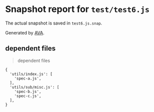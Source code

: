 # Snapshot report for `test/test6.js`

The actual snapshot is saved in `test6.js.snap`.

Generated by [AVA](https://avajs.dev).

## dependent files

> dependent files

    {
      'utils/index.js': [
        'spec-a.js',
      ],
      'utils/sub/misc.js': [
        'spec-b.js',
        'spec-c.js',
      ],
    }

